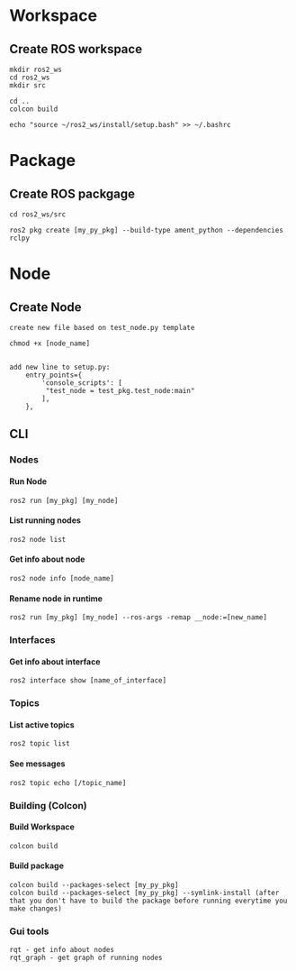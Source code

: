
# Workspace  
## Create ROS workspace 
```
mkdir ros2_ws
cd ros2_ws
mkdir src

cd ..
colcon build

echo "source ~/ros2_ws/install/setup.bash" >> ~/.bashrc
```

# Package

## Create ROS packgage 
```
cd ros2_ws/src

ros2 pkg create [my_py_pkg] --build-type ament_python --dependencies rclpy
```



# Node  

## Create Node  
```
create new file based on test_node.py template

chmod +x [node_name]


add new line to setup.py:
    entry_points={
        'console_scripts': [
         "test_node = test_pkg.test_node:main"
        ],
    },
```

## CLI  
### Nodes
#### Run Node  
```
ros2 run [my_pkg] [my_node]
```

#### List running nodes  
```
ros2 node list
```
#### Get info about node
```
ros2 node info [node_name]
```
#### Rename node in runtime
```
ros2 run [my_pkg] [my_node] --ros-args -remap __node:=[new_name]
```

### Interfaces
#### Get info about interface
```
ros2 interface show [name_of_interface]
```

### Topics
#### List active topics
```
ros2 topic list
```
#### See messages
```
ros2 topic echo [/topic_name]
```

### Building (Colcon)
#### Build Workspace 
```
colcon build
```
#### Build package  
```
colcon build --packages-select [my_py_pkg]
colcon build --packages-select [my_py_pkg] --symlink-install (after that you don't have to build the package before running everytime you make changes)
```


### Gui tools
```
rqt - get info about nodes
rqt_graph - get graph of running nodes
```


